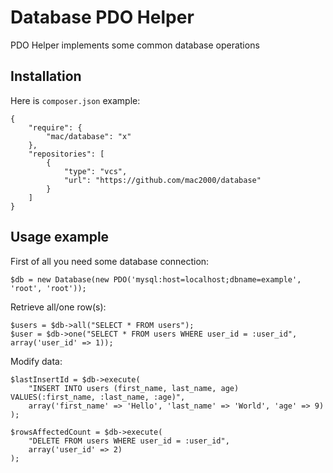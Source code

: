 Database PDO Helper
===================

PDO Helper implements some common database operations

Installation
------------

Here is `composer.json` example:

    {
        "require": {
            "mac/database": "x"
        },
        "repositories": [
            {
                "type": "vcs",
                "url": "https://github.com/mac2000/database"
            }
        ]
    }

Usage example
-------------

First of all you need some database connection:

    $db = new Database(new PDO('mysql:host=localhost;dbname=example', 'root', 'root'));

Retrieve all/one row(s):

    $users = $db->all("SELECT * FROM users");
    $user = $db->one("SELECT * FROM users WHERE user_id = :user_id", array('user_id' => 1));

Modify data:

    $lastInsertId = $db->execute(
        "INSERT INTO users (first_name, last_name, age) VALUES(:first_name, :last_name, :age)",
        array('first_name' => 'Hello', 'last_name' => 'World', 'age' => 9)
    );

    $rowsAffectedCount = $db->execute(
        "DELETE FROM users WHERE user_id = :user_id",
        array('user_id' => 2)
    );
